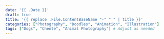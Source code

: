 ```yaml
---
date: '{{ .Date }}'
draft: true
title: '{{ replace .File.ContentBaseName "-" " " | title }}'
categories: ["Photography", "Doodles", "Animation", "Illustration"]
tags: ["Dogs", "Chente", "Animal Photography"] # Adjust as needed
---
```

